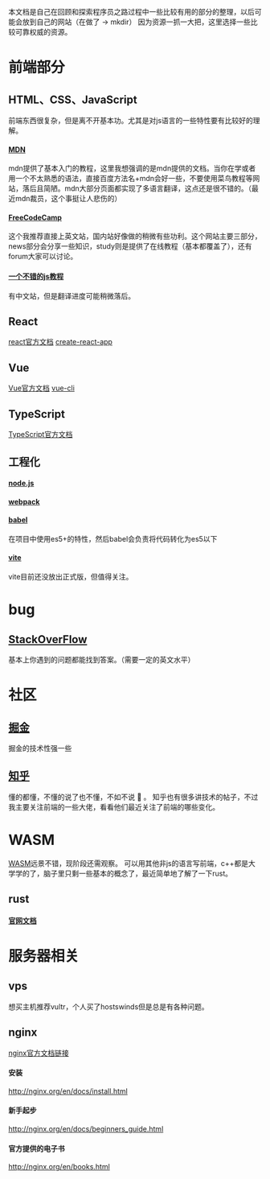 
本文档是自己在回顾和探索程序员之路过程中一些比较有用的部分的整理，以后可能会放到自己的网站（在做了 -> mkdir）
因为资源一抓一大把，这里选择一些比较可靠权威的资源。

# 前端部分
## HTML、CSS、JavaScript
前端东西很复杂，但是离不开基本功。尤其是对js语言的一些特性要有比较好的理解。
#### [MDN](https://developer.mozilla.org/zh-CN/)
mdn提供了基本入门的教程，这里我想强调的是mdn提供的文档。当你在学或者用一个不太熟悉的语法，直接百度方法名+mdn会好一些，不要使用菜鸟教程等网站，落后且简陋。mdn大部分页面都实现了多语言翻译，这点还是很不错的。（最近mdn裁员，这个事挺让人悲伤的）

#### [FreeCodeCamp](https://www.freecodecamp.org/)
这个我推荐直接上英文站，国内站好像做的稍微有些功利。这个网站主要三部分，news部分会分享一些知识，study则是提供了在线教程（基本都覆盖了），还有forum大家可以讨论。

#### [一个不错的js教程](https://javascript.info/)
有中文站，但是翻译进度可能稍微落后。



## React
[react官方文档](https://reactjs.org/)
[create-react-app](https://create-react-app.dev/)


## Vue
[Vue官方文档](https://cn.vuejs.org/)
[vue-cli](https://cli.vuejs.org/zh/)

## TypeScript
[TypeScript官方文档 ](https://www.typescriptlang.org/)

## 工程化
#### [node.js ](https://nodejs.org/en/)

#### [webpack](https://webpack.js.org/guides/getting-started/)

#### [babel](https://babeljs.io/)
在项目中使用es5+的特性，然后babel会负责将代码转化为es5以下

#### [vite](https://github.com/vitejs/vite)
vite目前还没放出正式版，但值得关注。


# bug
## [StackOverFlow](https://stackoverflow.com/)
基本上你遇到的问题都能找到答案。（需要一定的英文水平）

# 社区
## [掘金](https://juejin.im/)
掘金的技术性强一些
## [知乎](https://www.zhihu.com/)
懂的都懂，不懂的说了也不懂，不如不说 :dog: 。
知乎也有很多讲技术的帖子，不过我主要关注前端的一些大佬，看看他们最近关注了前端的哪些变化。

# WASM
[WASM](https://webassembly.org/)远景不错，现阶段还需观察。
可以用其他非js的语言写前端，c++都是大学学的了，脑子里只剩一些基本的概念了，最近简单地了解了一下rust。
## rust 
#### [官网文档](https://doc.rust-lang.org/book/title-page.html)

# 服务器相关
## vps
想买主机推荐vultr，个人买了hostswinds但是总是有各种问题。

## nginx
[nginx官方文档链接](http://nginx.org/en/docs/)
#### 安装
http://nginx.org/en/docs/install.html

#### 新手起步
http://nginx.org/en/docs/beginners_guide.html

#### 官方提供的电子书
http://nginx.org/en/books.html


